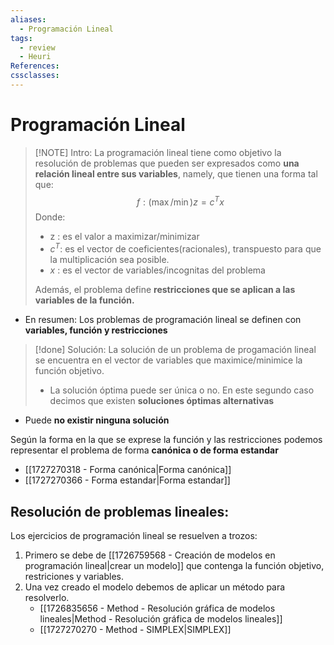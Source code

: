 ```yaml
---
aliases:
  - Programación Lineal
tags:
  - review
  - Heuri
References: 
cssclasses:
---
```

# Programación Lineal

> [!NOTE] Intro:
> La programación lineal tiene como objetivo la resolución de problemas que pueden ser expresados como **una relación lineal entre sus variables**, namely, que tienen una forma tal que: 
> $$
> f: (\max/\min) z = c^Tx
> $$
> Donde: 
> + z : es el valor a maximizar/minimizar
> + $c^T$: es el vector de coeficientes(racionales), transpuesto para que la multiplicación sea posible.
> + $x$ : es el vector de variables/incognitas del problema
>
>Además, el problema define **restricciones que se aplican a las variables de la función.**

+ En resumen: Los problemas de programación lineal se definen con **variables, función y restricciones**


> [!done] Solución:
> La solución de un problema de progamación lineal se encuentra en el vector de variables que maximice/minimice la función objetivo.
> + La solución óptima puede ser única o no. En este segundo caso decimos que existen **soluciones óptimas alternativas**
+ Puede **no existir ninguna solución**

Según la forma en la que se exprese la función y las restricciones podemos representar el problema de forma **canónica o de forma estandar**
+ [[1727270318 - Forma canónica|Forma canónica]]
+ [[1727270366 - Forma estandar|Forma estandar]]
## Resolución de problemas lineales: 
Los ejercicios de programación lineal se resuelven a trozos:
1. Primero se debe de [[1726759568 - Creación de modelos en programación lineal|crear un modelo]] que contenga la función objetivo, restriciones y variables. 
2. Una vez creado el modelo debemos de aplicar un método para resolverlo. 
	+ [[1726835656 - Method - Resolución gráfica de modelos lineales|Method - Resolución gráfica de modelos lineales]]
	+ [[1727270270 - Method - SIMPLEX|SIMPLEX]]
